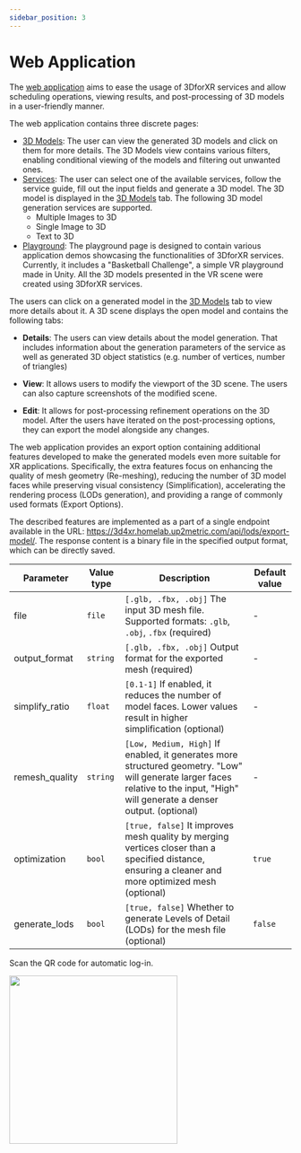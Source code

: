 ```yaml
---
sidebar_position: 3
---
```


# Web Application
The [web application](https://3d4xr.homelab.up2metric.com/) aims to ease the usage of 3DforXR services and allow scheduling operations, viewing results, and post-processing of 3D models in a user-friendly manner. 

The web application contains three discrete pages: 
 - [3D Models](https://3d4xr.homelab.up2metric.com/): The user can view the generated 3D models and click on them for more details. The 3D Models view contains various filters, enabling conditional viewing of the models and filtering out unwanted ones.
 - [Services](https://3d4xr.homelab.up2metric.com/services): The user can select one of the available services, follow the service guide, fill out the input fields and generate a 3D model. The 3D model is displayed in the [3D Models](https://3d4xr.homelab.up2metric.com/) tab. The following 3D model generation services are supported.
    - Multiple Images to 3D
    - Single Image to 3D
    - Text to 3D
 - [Playground](https://3d4xr.homelab.up2metric.com/playground): The playground page is designed to contain various application demos showcasing the functionalities of 3DforXR services. Currently, it includes a "Basketball Challenge", a simple VR playground made in Unity. All the 3D models presented in the VR scene were created using 3DforXR services.

The users can click on a generated model in the [3D Models](https://3d4xr.homelab.up2metric.com/) tab to view more details about it. A 3D scene displays the open model and contains the following tabs:   

 - **Details**: The users can view details about the model generation. That includes information about the generation parameters of the service as well as generated 3D object statistics (e.g. number of vertices, number of triangles)   

 - **View**: It allows users to modify the viewport of the 3D scene. The users can also capture screenshots of the modified scene.   

 - **Edit**: It allows for post-processing refinement operations on the 3D model. After the users have iterated on the post-processing options, they can export the model alongside any changes.

 The web application provides an export option containing additional features developed to make the generated models even more suitable for XR applications. Specifically, the extra features focus on enhancing the quality of mesh geometry (Re-meshing), reducing the number of 3D model faces while preserving visual consistency (Simplification), accelerating the rendering process (LODs generation), and providing a range of commonly used formats (Export Options).

The described features are implemented as a part of a single endpoint available in the URL: https://3d4xr.homelab.up2metric.com/api/lods/export-model/. The response content is a binary file in the specified output format, which can be directly saved.

| Parameter | Value type | Description | Default value |
|-----------|-----------|--------------|--------------|
| file | `file` | `[.glb, .fbx, .obj]` The input 3D mesh file. Supported formats: `.glb`, `.obj`, `.fbx` (required) | - |
| output_format | `string` | `[.glb, .fbx, .obj]` Output format for the exported mesh (required) | - |
| simplify_ratio | `float` | `[0.1-1]` If enabled, it reduces the number of model faces. Lower values result in higher simplification (optional) | - |
| remesh_quality | `string` | `[Low, Medium, High]` If enabled, it generates more structured geometry. "Low" will generate larger faces relative to the input, "High" will generate a denser output. (optional) | - |
| optimization | `bool` | `[true, false]`  It improves mesh quality by merging vertices closer than a specified distance, ensuring a cleaner and more optimized mesh (optional) | `true` |
| generate_lods | `bool` | `[true, false]` Whether to generate Levels of Detail (LODs) for the mesh file (optional) | `false` |

 Scan the QR code for automatic log-in.

<img src="https://filebrowser.homelab.up2metric.com/api/public/dl/EpVo0IQz?inline=true" width="300" />